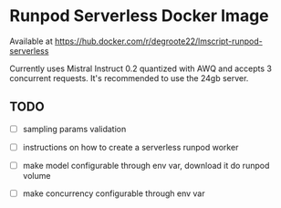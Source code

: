 # Runpod Serverless Docker Image

Available at https://hub.docker.com/r/degroote22/lmscript-runpod-serverless

Currently uses Mistral Instruct 0.2 quantized with AWQ and accepts 3 concurrent
requests. It's recommended to use the 24gb server.

## TODO

- [ ] sampling params validation

- [ ] instructions on how to create a serverless runpod worker

- [ ] make model configurable through env var, download it do runpod volume

- [ ] make concurrency configurable through env var
